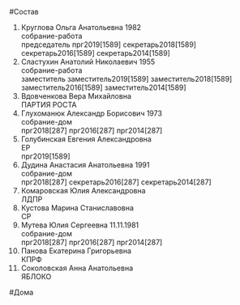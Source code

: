 #Состав  
1. Круглова Ольга Анатольевна 1982  
    собрание-работа  
    председатель прг2019[1589] секретарь2018[1589] секретарь2016[1589] секретарь2014[1589]  
2. Сластухин Анатолий Николаевич 1955  
    собрание-работа  
    заместитель заместитель2019[1589] заместитель2018[1589] заместитель2016[1589] заместитель2014[1589]  
3. Вдовченкова Вера Михайловна  
    ПАРТИЯ РОСТА  
4. Глухоманюк Александр Борисович 1973  
    собрание-дом  
    прг2018[287] прг2016[287] прг2014[287]  
5. Голубинская Евгения Александровна  
    ЕР  
    прг2019[1589]  
6. Дудина Анастасия Анатольевна 1991  
    собрание-дом  
    прг2018[287] секретарь2016[287] секретарь2014[287]  
7. Комаровская Юлия Александровна  
    ЛДПР  
8. Кустова Марина Станиславовна  
    СР  
9. Мутева Юлия Сергеевна 11.11.1981  
    собрание-дом  
    прг2018[287] прг2016[287] прг2014[287]  
10. Панова Екатерина Григорьевна  
    КПРФ  
11. Соколовская Анна Анатольевна  
    ЯБЛОКО  
  
#Дома  
